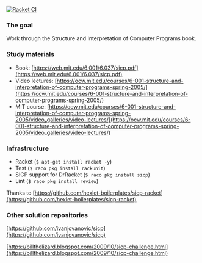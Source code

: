 [![Racket CI](https://github.com/dmsavvin/sicp/actions/workflows/racketci.yml/badge.svg)](https://github.com/dmsavvin/sicp/actions/workflows/racketci.yml)

### The goal
Work through the Structure and Interpretation of Computer Programs book.

### Study materials
+ Book: [https://web.mit.edu/6.001/6.037/sicp.pdf](https://web.mit.edu/6.001/6.037/sicp.pdf)
+ Video lectures: [https://ocw.mit.edu/courses/6-001-structure-and-interpretation-of-computer-programs-spring-2005/](https://ocw.mit.edu/courses/6-001-structure-and-interpretation-of-computer-programs-spring-2005/)
+ MIT course: [https://ocw.mit.edu/courses/6-001-structure-and-interpretation-of-computer-programs-spring-2005/video_galleries/video-lectures/](https://ocw.mit.edu/courses/6-001-structure-and-interpretation-of-computer-programs-spring-2005/video_galleries/video-lectures/)

### Infrastructure
+ Racket (`$ apt-get install racket -y`)
+ Test (`$ raco pkg install rackunit`)
+ SICP support for DrRacket (`$ raco pkg install sicp`)
+ Lint (`$ raco pkg install review`)

Thanks to [https://github.com/hexlet-boilerplates/sicp-racket](https://github.com/hexlet-boilerplates/sicp-racket)

### Other solution repositories
[https://github.com/ivanjovanovic/sicp](https://github.com/ivanjovanovic/sicp)

[https://billthelizard.blogspot.com/2009/10/sicp-challenge.html](https://billthelizard.blogspot.com/2009/10/sicp-challenge.html)